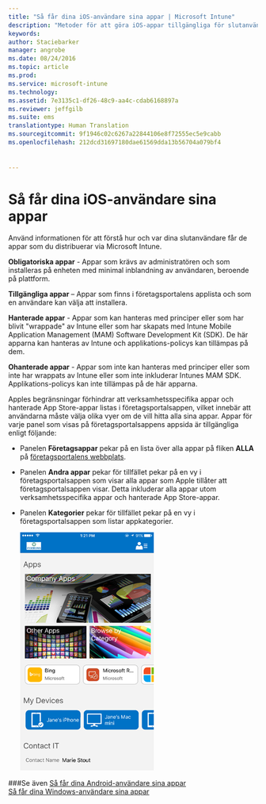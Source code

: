 ```yaml
---
title: "Så får dina iOS-användare sina appar | Microsoft Intune"
description: "Metoder för att göra iOS-appar tillgängliga för slutanvändare"
keywords: 
author: Staciebarker
manager: angrobe
ms.date: 08/24/2016
ms.topic: article
ms.prod: 
ms.service: microsoft-intune
ms.technology: 
ms.assetid: 7e3135c1-df26-48c9-aa4c-cdab6168897a
ms.reviewer: jeffgilb
ms.suite: ems
translationtype: Human Translation
ms.sourcegitcommit: 9f1946c02c6267a22844106e8f72555ec5e9cabb
ms.openlocfilehash: 212dcd31697180dae61569dda13b56704a079bf4


---
```



# Så får dina iOS-användare sina appar

Använd informationen för att förstå hur och var dina slutanvändare får de appar som du distribuerar via Microsoft Intune.

**Obligatoriska appar** - Appar som krävs av administratören och som installeras på enheten med minimal inblandning av användaren, beroende på plattform.

**Tillgängliga appar** – Appar som finns i företagsportalens applista och som en användare kan välja att installera.

**Hanterade appar** - Appar som kan hanteras med principer eller som har blivit "wrappade" av Intune eller som har skapats med Intune Mobile Application Management (MAM) Software Development Kit (SDK). De här apparna kan hanteras av Intune och applikations-policys kan tillämpas på dem.

**Ohanterade appar** - Appar som inte kan hanteras med principer eller som inte har wrappats av Intune eller som inte inkluderar Intunes MAM SDK. Applikations-policys kan inte tillämpas på de här apparna.

Apples begränsningar förhindrar att verksamhetsspecifika appar och hanterade App Store-appar listas i företagsportalsappen, vilket innebär att användarna måste välja olika vyer om de vill hitta alla sina appar. Appar för varje panel som visas på företagsportalsappens appsida är tillgängliga enligt följande:

- Panelen **Företagsappar** pekar på en lista över alla appar på fliken **ALLA** på [företagsportalens webbplats](http://portal.manage.microsoft.com).

- Panelen **Andra appar** pekar för tillfället pekar på en vy i företagsportalsappen som visar alla appar som Apple tillåter att företagsportalsappen visar. Detta inkluderar alla appar utom verksamhetsspecifika appar och hanterade App Store-appar.

- Panelen **Kategorier** pekar för tillfället pekar på en vy i företagsportalsappen som listar appkategorier.

    ![ios-hur-man-synkroniserar-enhet-med-intune](./media/ios-sync-comp-portal-apps.png)


###Se även
[Så får dina Android-användare sina appar](how-your-android-users-get-their-apps.md)</br>
[Så får dina Windows-användare sina appar](how-your-windows-users-get-their-apps.md)



<!--HONumber=Aug16_HO4-->


